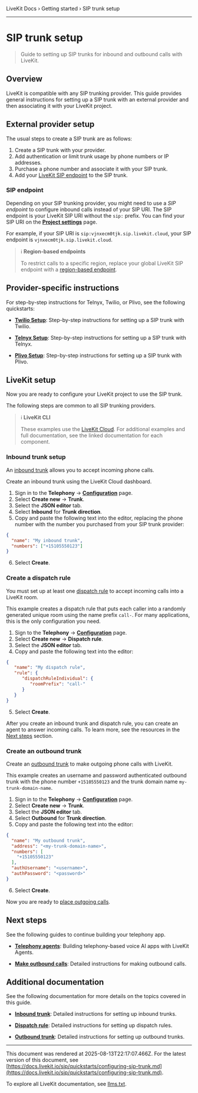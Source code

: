 LiveKit Docs › Getting started › SIP trunk setup

---

# SIP trunk setup

> Guide to setting up SIP trunks for inbound and outbound calls with LiveKit.

## Overview

LiveKit is compatible with any SIP trunking provider. This guide provides general instructions for setting up a SIP trunk with an external provider and then associating it with your LiveKit project.

## External provider setup

The usual steps to create a SIP trunk are as follows:

1. Create a SIP trunk with your provider.
2. Add authentication or limit trunk usage by phone numbers or IP addresses.
3. Purchase a phone number and associate it with your SIP trunk.
4. Add your [LiveKit SIP endpoint](#sip-endpoint) to the SIP trunk.

### SIP endpoint

Depending on your SIP trunking provider, you might need to use a _SIP endpoint_ to configure inbound calls instead of your SIP URI. The SIP endpoint is your LiveKit SIP URI without the `sip:` prefix. You can find your SIP URI on the [**Project settings**](https://cloud.livekit.io/projects/p_/settings/project) page.

For example, if your SIP URI is `sip:vjnxecm0tjk.sip.livekit.cloud`, your SIP endpoint is `vjnxecm0tjk.sip.livekit.cloud`.

> ℹ️ **Region-based endpoints**
> 
> To restrict calls to a specific region, replace your global LiveKit SIP endpoint with a [region-based endpoint](https://docs.livekit.io/sip/cloud.md#region-pinning).

## Provider-specific instructions

For step-by-step instructions for Telnyx, Twilio, or Plivo, see the following quickstarts:

- **[Twilio Setup](https://docs.livekit.io/sip/quickstarts/configuring-twilio-trunk.md)**: Step-by-step instructions for setting up a SIP trunk with Twilio.

- **[Telnyx Setup](https://docs.livekit.io/sip/quickstarts/configuring-telnyx-trunk.md)**: Step-by-step instructions for setting up a SIP trunk with Telnyx.

- **[Plivo Setup](https://docs.livekit.io/sip/quickstarts/configuring-plivo-trunk.md)**: Step-by-step instructions for setting up a SIP trunk with Plivo.

## LiveKit setup

Now you are ready to configure your LiveKit project to use the SIP trunk.

The following steps are common to all SIP trunking providers.

> ℹ️ **LiveKit CLI**
> 
> These examples use the [LiveKit Cloud](https://cloud.livekit.io/). For additional examples and full documentation, see the linked documentation for each component.

### Inbound trunk setup

An [inbound trunk](https://docs.livekit.io/sip/trunk-inbound.md) allows you to accept incoming phone calls.

Create an inbound trunk using the LiveKit Cloud dashboard.

1. Sign in to the **Telephony** → [**Configuration**](https://cloud.livekit.io/projects/p_/telephony/config) page.
2. Select **Create new** → **Trunk**.
3. Select the **JSON editor** tab.
4. Select **Inbound** for **Trunk direction**.
5. Copy and paste the following text into the editor, replacing the phone number with the number you purchased from your SIP trunk provider:

```json
{
  "name": "My inbound trunk",
  "numbers": ["+15105550123"]
}

```
6. Select **Create**.

### Create a dispatch rule

You must set up at least one [dispatch rule](https://docs.livekit.io/sip/dispatch-rule.md) to accept incoming calls into a LiveKit room.

This example creates a dispatch rule that puts each caller into a randomly generated unique room using the name prefix `call-`. For many applications, this is the only configuration you need.

1. Sign to the **Telephony** → [**Configuration**](https://cloud.livekit.io/projects/p_/telephony/config) page.
2. Select **Create new** → **Dispatch rule**.
3. Select the **JSON editor** tab.
4. Copy and paste the following text into the editor:

```json
{
   "name": "My dispatch rule",
   "rule": {
      "dispatchRuleIndividual": {
         "roomPrefix": "call-"
      }
   }
}

```
5. Select **Create**.

After you create an inbound trunk and dispatch rule, you can create an agent to answer incoming calls. To learn more, see the resources in the [Next steps](#next-steps) section.

### Create an outbound trunk

Create an [outbound trunk](https://docs.livekit.io/sip/trunk-outbound.md) to make outgoing phone calls with LiveKit.

This example creates an username and password authenticated outbound trunk with the phone number `+15105550123` and the trunk domain name `my-trunk-domain-name`.

1. Sign in to the **Telephony** → [**Configuration**](https://cloud.livekit.io/projects/p_/telephony/config) page.
2. Select **Create new** → **Trunk**.
3. Select the **JSON editor** tab.
4. Select **Outbound** for **Trunk direction**.
5. Copy and paste the following text into the editor:

```json
{
  "name": "My outbound trunk",
  "address": "<my-trunk-domain-name>",
  "numbers": [
    "+15105550123"
  ],
  "authUsername": "<username>",
  "authPassword": "<password>"
}

```
6. Select **Create**.

Now you are ready to [place outgoing calls](https://docs.livekit.io/sip/outbound-calls.md).

## Next steps

See the following guides to continue building your telephony app.

- **[Telephony agents](https://docs.livekit.io/agents/start/telephony.md)**: Building telephony-based voice AI apps with LiveKit Agents.

- **[Make outbound calls](https://docs.livekit.io/sip/outbound-calls.md)**: Detailed instructions for making outbound calls.

## Additional documentation

See the following documentation for more details on the topics covered in this guide.

- **[Inbound trunk](https://docs.livekit.io/sip/trunk-inbound.md)**: Detailed instructions for setting up inbound trunks.

- **[Dispatch rule](https://docs.livekit.io/sip/dispatch-rule.md)**: Detailed instructions for setting up dispatch rules.

- **[Outbound trunk](https://docs.livekit.io/sip/trunk-outbound.md)**: Detailed instructions for setting up outbound trunks.

---

This document was rendered at 2025-08-13T22:17:07.466Z.
For the latest version of this document, see [https://docs.livekit.io/sip/quickstarts/configuring-sip-trunk.md](https://docs.livekit.io/sip/quickstarts/configuring-sip-trunk.md).

To explore all LiveKit documentation, see [llms.txt](https://docs.livekit.io/llms.txt).